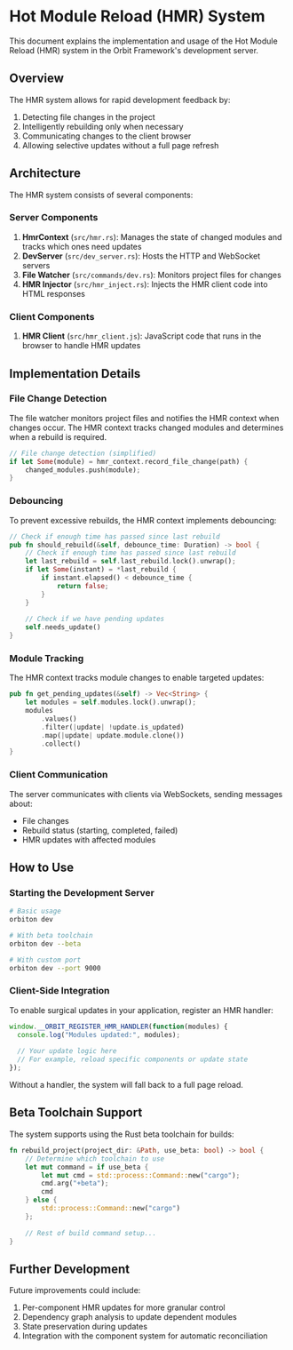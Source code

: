 # Hot Module Reload (HMR) System

This document explains the implementation and usage of the Hot Module Reload (HMR) system in the Orbit Framework's development server.

## Overview

The HMR system allows for rapid development feedback by:

1. Detecting file changes in the project
2. Intelligently rebuilding only when necessary
3. Communicating changes to the client browser
4. Allowing selective updates without a full page refresh

## Architecture

The HMR system consists of several components:

### Server Components

1. **HmrContext** (`src/hmr.rs`): Manages the state of changed modules and tracks which ones need updates
2. **DevServer** (`src/dev_server.rs`): Hosts the HTTP and WebSocket servers
3. **File Watcher** (`src/commands/dev.rs`): Monitors project files for changes
4. **HMR Injector** (`src/hmr_inject.rs`): Injects the HMR client code into HTML responses

### Client Components

1. **HMR Client** (`src/hmr_client.js`): JavaScript code that runs in the browser to handle HMR updates

## Implementation Details

### File Change Detection

The file watcher monitors project files and notifies the HMR context when changes occur. The HMR context tracks changed modules and determines when a rebuild is required.

```rust
// File change detection (simplified)
if let Some(module) = hmr_context.record_file_change(path) {
    changed_modules.push(module);
}
```

### Debouncing

To prevent excessive rebuilds, the HMR context implements debouncing:

```rust
// Check if enough time has passed since last rebuild
pub fn should_rebuild(&self, debounce_time: Duration) -> bool {
    // Check if enough time has passed since last rebuild
    let last_rebuild = self.last_rebuild.lock().unwrap();
    if let Some(instant) = *last_rebuild {
        if instant.elapsed() < debounce_time {
            return false;
        }
    }
    
    // Check if we have pending updates
    self.needs_update()
}
```

### Module Tracking

The HMR context tracks module changes to enable targeted updates:

```rust
pub fn get_pending_updates(&self) -> Vec<String> {
    let modules = self.modules.lock().unwrap();
    modules
        .values()
        .filter(|update| !update.is_updated)
        .map(|update| update.module.clone())
        .collect()
}
```

### Client Communication

The server communicates with clients via WebSockets, sending messages about:
- File changes
- Rebuild status (starting, completed, failed)
- HMR updates with affected modules

## How to Use

### Starting the Development Server

```bash
# Basic usage
orbiton dev

# With beta toolchain
orbiton dev --beta

# With custom port
orbiton dev --port 9000
```

### Client-Side Integration

To enable surgical updates in your application, register an HMR handler:

```javascript
window.__ORBIT_REGISTER_HMR_HANDLER(function(modules) {
  console.log("Modules updated:", modules);
  
  // Your update logic here
  // For example, reload specific components or update state
});
```

Without a handler, the system will fall back to a full page reload.

## Beta Toolchain Support

The system supports using the Rust beta toolchain for builds:

```rust
fn rebuild_project(project_dir: &Path, use_beta: bool) -> bool {
    // Determine which toolchain to use
    let mut command = if use_beta {
        let mut cmd = std::process::Command::new("cargo");
        cmd.arg("+beta");
        cmd
    } else {
        std::process::Command::new("cargo")
    };
    
    // Rest of build command setup...
}
```

## Further Development

Future improvements could include:

1. Per-component HMR updates for more granular control
2. Dependency graph analysis to update dependent modules
3. State preservation during updates
4. Integration with the component system for automatic reconciliation
